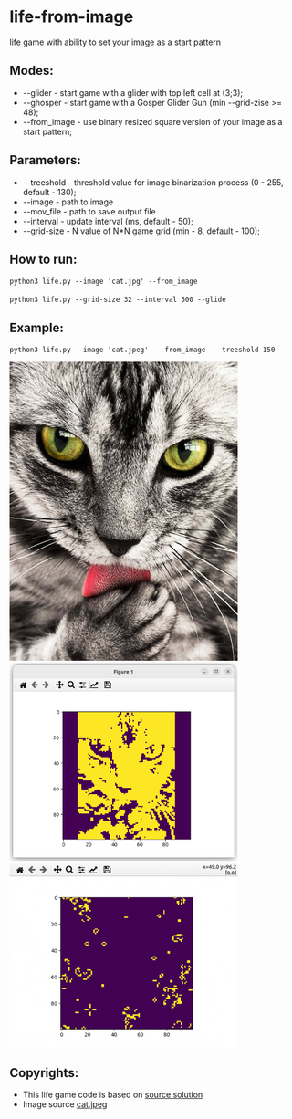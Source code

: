 # life-from-image
life game with ability to set your image as a start pattern


## Modes:

- --glider - start game with a glider with top left cell at (3;3);
- --ghosper - start game with a Gosper Glider Gun (min --grid-zise >= 48);
- --from_image - use binary resized square version of your image as a start pattern;

## Parameters:

- --treeshold - threshold value for image binarization process (0 - 255, default - 130);
- --image - path to image
- --mov_file - path to save output file
- --interval - update interval (ms, default - 50);
- --grid-size - N value of N*N game grid (min - 8, default - 100);


## How to run:
```
python3 life.py --image 'cat.jpg' --from_image

python3 life.py --grid-size 32 --interval 500 --glide
```

## Example:
```
python3 life.py --image 'cat.jpeg'  --from_image  --treeshold 150
```
<img src='/images/cat.jpeg' width='400'>
<img src='/images/cat_pattern.png' width='400'>
<img src='/images/cat_life.gif' width='400'>


## Copyrights:
- This life game code is based on [source solution](https://www.geeksforgeeks.org/conways-game-life-python-implementation/)
- Image source [cat.jpeg](https://www.pexels.com/photo/close-up-photography-of-white-and-black-cat-69932/)
